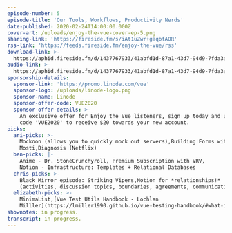 ```yaml
---
episode-number: 5
episode-title: 'Our Tools, Workflows, Productivity Nerds'
date-published: 2020-02-24T14:00:00.000Z
cover-art: /uploads/enjoy-the-vue-cover-ep-5.png
sharing-link: 'https://fireside.fm/s/iAt1uZwr+gaqbfAOR'
rss-link: 'https://feeds.fireside.fm/enjoy-the-vue/rss'
download-link: >-
  https://aphid.fireside.fm/d/1437767933/41abfd1d-87a1-43d7-94d9-7fda3a5120e1/8e5ee736-c220-4510-ae72-599d1bcce8db.mp3
audio-link: >-
  https://aphid.fireside.fm/d/1437767933/41abfd1d-87a1-43d7-94d9-7fda3a5120e1/8e5ee736-c220-4510-ae72-599d1bcce8db.mp3
sponsorship-details:
  sponsor-link: 'https://promo.linode.com/vue'
  sponsor-logo: /uploads/linode-logo.png
  sponsor-name: Linode
  sponsor-offer-code: VUE2020
  sponsor-offer-details: >-
    An exclusive offer for Enjoy the Vue listeners, sign up today and use promo
    code 'VUE2020' to receive $20 towards your new account.
picks:
  ari-picks: >-
    Mockoon (allows you to quickly mock out servers),Building Forms with Marina
    Mosti,Diagnosis (Netflix)
  ben-picks: |-
    Anime - Dr. StoneCrunchyroll, Premium Subscription with VRV,
    Notion - Infrastructure: Templates + Relational Databases
  chris-picks: >-
    Black Mirror episode: Striking Vipers,Notion for *relationships!*
    (activities, discussion topics, boundaries, agreements, communication tools)
  elizabeth-picks: >-
    MinimaList,[Vue Test Utils Handbook - Lochlan
    Milller](https://lmiller1990.github.io/vue-testing-handbook/#what-is-this-guide)
shownotes: in progress.
transcript: in progress.
---
```


